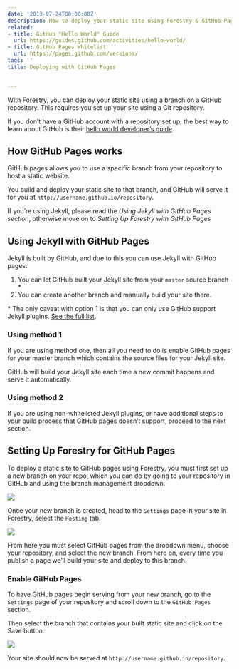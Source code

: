 ```yaml
---
date: '2013-07-24T00:00:00Z'
description: How to deploy your static site using Forestry & GitHub Pages
related:
- title: GitHub "Hello World" Guide
  url: https://guides.github.com/activities/hello-world/
- title: GitHub Pages Whitelist
  url: https://pages.github.com/versions/
tags: ''
title: Deploying with GitHub Pages


---
```

With Forestry, you can deploy your static site using a branch on a GitHub repository. This requires you set up your site using a Git repository.

If you don’t have a GitHub account with a repository set up, the best way to learn about GitHub is their [hello world developer’s guide][1].

## How GitHub Pages works
GitHub pages allows you to use a specific branch from your repository to host a static website.

You build and deploy your static site to that branch, and GitHub will serve it for you at `http://username.github.io/repository`.

If you’re using Jekyll, please read the *Using Jekyll with GitHub Pages section*, otherwise move on to *Setting Up Forestry with GitHub Pages*

## Using Jekyll with GitHub Pages
Jekyll is built by GitHub, and due to this you can use Jekyll with GitHub pages:

1. You can let GitHub built your Jekyll site from your `master` source branch \*
2. You can create another branch and manually build your site there.

\* The only caveat with option 1 is that you can only use GitHub support Jekyll plugins. [See the full list][2].

### Using method 1
If you are using method one, then all you need to do is enable GitHub pages for your master branch which contains the source files for your Jekyll site.

GitHub will build your Jekyll site each time a new commit happens and serve it automatically.

### Using method 2
If you are using non-whitelisted Jekyll plugins, or have additional steps to your build process that GitHub pages doesn’t support, proceed to the next section.

## Setting Up Forestry for GitHub Pages
To deploy a static site to GitHub pages using Forestry, you must first set up a new branch on your repo, which you can do by going to your repository in GitHub and using the branch management dropdown.

![](/docs/assets/images/github-gh-pages-settings.png)

Once your new branch is created, head to the `Settings` page in your site in Forestry, select the `Hosting` tab.

![](/docs/assets/images/forestry-gh-pages-settings.png)

From here you must select GitHub pages from the dropdown menu, choose your repository, and select the new branch. From here on, every time you publish a page we’ll build your site and deploy to this branch.

### Enable GitHub Pages
To have GitHub pages begin serving from your new branch, go to the `Settings` page of your repository and scroll down to the `GitHub Pages` section.
 
Then select the branch that contains your built static site and click on the Save button.

![](/docs/assets/images/branch-management.png)

Your site should now be served at `http://username.github.io/repository`.

[1]: https://guides.github.com/activities/hello-world/
[2]: https://pages.github.com/versions/
